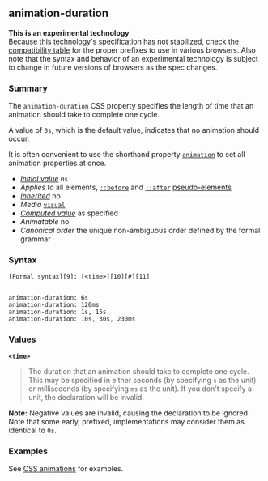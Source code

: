 ## animation-duration

**This is an experimental technology**  
Because this technology's specification has not stabilized, check the [compatibility table][0] for the proper prefixes to use in various browsers. Also note that the syntax and behavior of an experimental technology is subject to change in future versions of browsers as the spec changes.

### Summary

The `animation-duration` CSS property specifies the length of time that an animation should take to complete one cycle.

A value of `0s`, which is the default value, indicates that no animation should occur.

It is often convenient to use the shorthand property [`animation`][1] to set all animation properties at once.

* _[Initial value][2]_ `0s` 
* _Applies to_ all elements, [`::before`][3] and [`::after`][4] [pseudo-elements][5] 
* _[Inherited][6]_ no 
* _Media_ [`visual`][7] 
* _[Computed value][8]_ as specified 
* _Animatable_ no 
* _Canonical order_ the unique non-ambiguous order defined by the formal grammar

### Syntax

    [Formal syntax][9]: [<time>][10][#][11]
    

    animation-duration: 6s
    animation-duration: 120ms
    animation-duration: 1s, 15s
    animation-duration: 10s, 30s, 230ms
    

### Values

**`<time>`**

> The duration that an animation should take to complete one cycle. This may be specified in either seconds (by specifying `s` as the unit) or milliseconds (by specifying `ms` as the unit). If you don't specify a unit, the declaration will be invalid.

**Note:** Negative values are invalid, causing the declaration to be ignored. Note that some early, prefixed, implementations may consider them as identical to `0s`.

### Examples

See [CSS animations][12] for examples.


[0]: #Browser_compatibility
[1]: https://developer.mozilla.org/en/docs/Web/CSS/animation
[2]: https://developer.mozilla.org/en/docs/CSS/initial_value
[3]: https://developer.mozilla.org/en/docs/Web/CSS/::before
[4]: https://developer.mozilla.org/en/docs/Web/CSS/::after
[5]: https://developer.mozilla.org/en/docs/CSS/Pseudo-elements "https://developer.mozilla.org/en/docs/CSS/Pseudo-elements"
[6]: https://developer.mozilla.org/en/docs/CSS/inheritance
[7]: https://developer.mozilla.org/en/docs/CSS/@media#Media_groups
[8]: https://developer.mozilla.org/en/docs/CSS/computed_value
[9]: https://developer.mozilla.org/en/docs/CSS/Value_definition_syntax "https://developer.mozilla.org/en/docs/CSS/Value_definition_syntax"
[10]: https://developer.mozilla.org/en/docs/CSS/time "Possible values: a number followed by 's' or 'ms' like 3s, -2.5ms, or 0s."
[11]: https://developer.mozilla.org/en/docs/CSS/Value_definition_syntax#Hash_mark_(.23) "Hash mark multiplier: the previous entity may appear 0, 1 or several times, each occurence being separated from the previous one by a comma"
[12]: https://developer.mozilla.org/en/CSS/CSS_animations "en/CSS/CSS_animations"